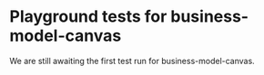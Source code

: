 # Playground tests for business-model-canvas
We are still awaiting the first test run for business-model-canvas.
